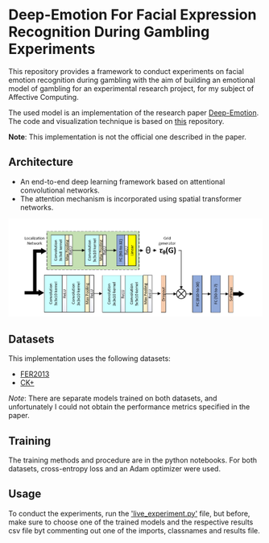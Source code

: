 # Deep-Emotion For Facial Expression Recognition During Gambling Experiments

This repository provides a framework to conduct experiments on facial emotion recognition during gambling with the aim of building an emotional model of gambling for an experimental research project, for my subject of Affective Computing.

The used model is an implementation of the research paper [Deep-Emotion](https://arxiv.org/abs/1902.01019). The code and visualization technique is based on [this](https://github.com/omarsayed7/Deep-Emotion) repository.

**Note**: This implementation is not the official one described in the paper.

## Architecture
- An end-to-end deep learning framework based on attentional convolutional networks.
- The attention mechanism is incorporated using spatial transformer networks.

<p align="center">
  <img src="image/net_arch.PNG" width="960" title="Deep-Emotion Architecture">
</p>

## Datasets
This implementation uses the following datasets:
- [FER2013](https://www.kaggle.com/c/challenges-in-representation-learning-facial-expression-recognition-challenge/data)
- [CK+](https://ieeexplore.ieee.org/document/5543262)

*Note*: There are separate models trained on both datasets, and unfortunately I could not obtain the performance metrics specified in the paper.

## Training
The training methods and procedure are in the python notebooks. For both datasets, cross-entropy loss and an Adam optimizer were used.

## Usage
To conduct the experiments, run the ['live_experiment.py'](/live_experiment.py) file, but before, make sure to choose one of the trained models and the respective results csv file byt commenting out one of the imports, classnames and results file.